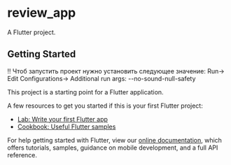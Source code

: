 # review_app

A Flutter project.

## Getting Started
!!
Чтоб запустить проект нужно установить следующее значение:
Run-> Edit Configurations-> Additional run args: --no-sound-null-safety

This project is a starting point for a Flutter application.

A few resources to get you started if this is your first Flutter project:

- [Lab: Write your first Flutter app](https://flutter.dev/docs/get-started/codelab)
- [Cookbook: Useful Flutter samples](https://flutter.dev/docs/cookbook)

For help getting started with Flutter, view our
[online documentation](https://flutter.dev/docs), which offers tutorials,
samples, guidance on mobile development, and a full API reference.
